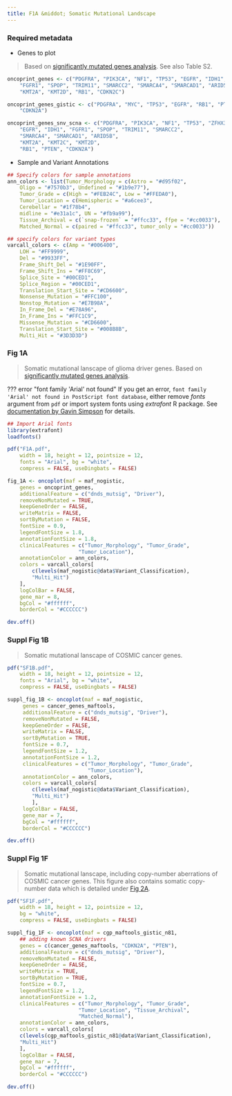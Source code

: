 ```yaml
---
title: F1A &middot; Somatic Mutational Landscape
---
```


### Required metadata

*   Genes to plot

>Based on [significantly mutated genes analysis](/methods/S06_smgs). See also Table S2.

```r
oncoprint_genes <- c("PDGFRA", "PIK3CA", "NF1", "TP53", "EGFR", "IDH1",
    "FGFR1", "SPOP", "TRIM11", "SMARCC2", "SMARCA4", "SMARCAD1", "ARID5B",
    "KMT2A", "KMT2D", "RB1", "CDKN2C")

oncoprint_genes_gistic <- c("PDGFRA", "MYC", "TP53", "EGFR", "RB1", "PTEN",
    "CDKN2A")

oncoprint_genes_snv_scna <- c("PDGFRA", "PIK3CA", "NF1", "TP53", "ZFHX3",
    "EGFR", "IDH1", "FGFR1", "SPOP", "TRIM11", "SMARCC2",
    "SMARCA4", "SMARCAD1", "ARID5B",
    "KMT2A", "KMT2C", "KMT2D",
    "RB1", "PTEN", "CDKN2A")
```

*   Sample and Variant Annotations 

```r
## Specify colors for sample annotations
ann_colors <- list(Tumor_Morphology = c(Astro = "#d95f02",
    Oligo = "#7570b3", Undefined = "#1b9e77"),
    Tumor_Grade = c(High = "#FEB24C", Low = "#FFEDA0"),
    Tumor_Location = c(Hemispheric = "#a6cee3",
    Cerebellar = "#1f78b4",
    midline = "#e31a1c", UN = "#fb9a99"),
    Tissue_Archival = c(`snap-frozen` = "#ffcc33", ffpe = "#cc0033"),
    Matched_Normal = c(paired = "#ffcc33", tumor_only = "#cc0033"))

## specify colors for variant types
varcall_colors <- c(Amp = "#006400",
    LOH = "#FF9999",
    Del = "#9933FF",
    Frame_Shift_Del = "#1E90FF",
    Frame_Shift_Ins = "#FF8C69",
    Splice_Site = "#00CED1",
    Splice_Region = "#00CED1",
    Translation_Start_Site = "#CD6600",
    Nonsense_Mutation = "#FFC100",
    Nonstop_Mutation = "#E7B98A",
    In_Frame_Del = "#E78A96",
    In_Frame_Ins = "#FFC1C9",
    Missense_Mutation = "#CD6600",
    Translation_Start_Site = "#008B8B",
    Multi_Hit = "#3D3D3D")
```

### Fig 1A

>Somatic mutational lanscape of glioma driver genes. Based on [significantly mutated genes analysis](/methods/S06_smgs).

??? error "font family 'Arial' not found"
    If you get an error, `font family 'Arial' not found in PostScript font database`, either remove *fonts* argument from `pdf` or import system fonts using *extrafont* R package. See [documentation by Gavin Simpson](https://www.fromthebottomoftheheap.net/2013/09/09/preparing-figures-for-plos-one-with-r/) for details.

```r
## Import Arial fonts
library(extrafont)
loadfonts()

pdf("F1A.pdf",
    width = 18, height = 12, pointsize = 12,
    fonts = "Arial", bg = "white",
    compress = FALSE, useDingbats = FALSE)

fig_1A <- oncoplot(maf = maf_nogistic,
    genes = oncoprint_genes,
    additionalFeature = c("dnds_mutsig", "Driver"),
    removeNonMutated = TRUE,
    keepGeneOrder = FALSE,
    writeMatrix = FALSE,
    sortByMutation = FALSE,
    fontSize = 0.9,
    legendFontSize = 1.8,
    annotationFontSize = 1.8,
    clinicalFeatures = c("Tumor_Morphology", "Tumor_Grade",
                       "Tumor_Location"),
    annotationColor = ann_colors,
    colors = varcall_colors[
        c(levels(maf_nogistic@data$Variant_Classification),
        "Multi_Hit")
    ],
    logColBar = FALSE,
    gene_mar = 8,
    bgCol = "#ffffff",
    borderCol = "#CCCCCC")

dev.off()
```

### Suppl Fig 1B

>Somatic mutational lanscape of COSMIC cancer genes.

```r
pdf("SF1B.pdf",
    width = 18, height = 12, pointsize = 12,
    fonts = "Arial", bg = "white",
    compress = FALSE, useDingbats = FALSE)

suppl_fig_1B <- oncoplot(maf = maf_nogistic,
     genes = cancer_genes_maftools,
     additionalFeature = c("dnds_mutsig", "Driver"),
     removeNonMutated = FALSE,
     keepGeneOrder = FALSE,
     writeMatrix = FALSE,
     sortByMutation = TRUE,
     fontSize = 0.7,
     legendFontSize = 1.2,
     annotationFontSize = 1.2,
     clinicalFeatures = c("Tumor_Morphology", "Tumor_Grade",
                          "Tumor_Location"),
     annotationColor = ann_colors,
     colors = varcall_colors[
        c(levels(maf_nogistic@data$Variant_Classification),
        "Multi_Hit")
        ],
     logColBar = FALSE,
     gene_mar = 7,
     bgCol = "#ffffff",
     borderCol = "#CCCCCC")

dev.off()
```

### Suppl Fig 1F

>Somatic mutational lanscape, including copy-number aberrations of COSMIC cancer genes. This figure also contains somatic copy-number data which is detailed under [Fig 2A](/figures/F2A/).

```r
pdf("SF1F.pdf",
    width = 18, height = 12, pointsize = 12,
    bg = "white",
    compress = FALSE, useDingbats = FALSE)

suppl_fig_1F <- oncoplot(maf = cgp_maftools_gistic_n81,
    ## adding known SCNA drivers
    genes = c(cancer_genes_maftools, "CDKN2A", "PTEN"),
    additionalFeature = c("dnds_mutsig", "Driver"),
    removeNonMutated = FALSE,
    keepGeneOrder = FALSE,
    writeMatrix = TRUE,
    sortByMutation = TRUE,
    fontSize = 0.7,
    legendFontSize = 1.2,
    annotationFontSize = 1.2,
    clinicalFeatures = c("Tumor_Morphology", "Tumor_Grade",
                       "Tumor_Location", "Tissue_Archival", 
                       "Matched_Normal"),
    annotationColor = ann_colors,
    colors = varcall_colors[
    c(levels(cgp_maftools_gistic_n81@data$Variant_Classification), 
    "Multi_Hit")
    ],
    logColBar = FALSE,
    gene_mar = 7,
    bgCol = "#ffffff",
    borderCol = "#CCCCCC")

dev.off()
```
